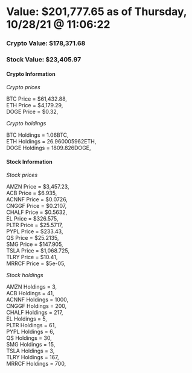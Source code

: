 # Value: $201,777.65 as of Thursday, 10/28/21 @ 11:06:22 

### Crypto Value: $178,371.68

### Stock Value: $23,405.97

#### Crypto Information 
*Crypto prices* 

BTC Price = $61,432.88,  
ETH Price = $4,179.29,  
DOGE Price = $0.32,  


*Crypto holdings* 

BTC Holdings = 1.06BTC,  
ETH Holdings = 26.960005962ETH,  
DOGE Holdings = 1809.826DOGE,  


#### Stock Information 

*Stock prices* 

AMZN Price = $3,457.23,  
ACB Price = $6.935,  
ACNNF Price = $0.0726,  
CNGGF Price = $0.2107,  
CHALF Price = $0.5632,  
EL Price = $326.575,  
PLTR Price = $25.5717,  
PYPL Price = $233.43,  
QS Price = $25.2135,  
SMG Price = $147.905,  
TSLA Price = $1,068.725,  
TLRY Price = $10.41,  
MRRCF Price = $5e-05,  


*Stock holdings* 

AMZN Holdings = 3,  
ACB Holdings = 41,  
ACNNF Holdings = 1000,  
CNGGF Holdings = 200,  
CHALF Holdings = 217,  
EL Holdings = 5,  
PLTR Holdings = 61,  
PYPL Holdings = 6,  
QS Holdings = 30,  
SMG Holdings = 15,  
TSLA Holdings = 3,  
TLRY Holdings = 167,  
MRRCF Holdings = 700,  


